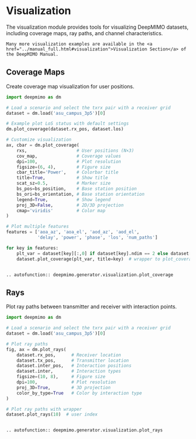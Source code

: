 # Visualization

The visualization module provides tools for visualizing DeepMIMO datasets, including coverage maps, ray paths, and channel characteristics.

```{tip}
Many more visualization examples are available in the <a href="../manual_full.html#visualization">Visualization Section</a> of the DeepMIMO Manual.
```

## Coverage Maps

Create coverage map visualization for user positions.

```python
import deepmimo as dm

# Load a scenario and select the txrx pair with a receiver grid
dataset = dm.load('asu_campus_3p5')[0]

# Example plot LoS status with default settings
dm.plot_coverage(dataset.rx_pos, dataset.los)

# Customize visualization
ax, cbar = dm.plot_coverage(
    rxs,                   # User positions (N×3)
    cov_map,               # Coverage values
    dpi=100,               # Plot resolution
    figsize=(6, 4),        # Figure size
    cbar_title='Power',    # Colorbar title
    title=True,            # Show title
    scat_sz=0.5,           # Marker size
    bs_pos=bs_position,    # Base station position
    bs_ori=bs_orientation, # Base station orientation
    legend=True,           # Show legend
    proj_3D=False,         # 2D/3D projection
    cmap='viridis'         # Color map
)

# Plot multiple features
features = ['aoa_az', 'aoa_el', 'aod_az', 'aod_el', 
            'delay', 'power', 'phase', 'los', 'num_paths']

for key in features:
    plt_var = dataset[key][:,0] if dataset[key].ndim == 2 else dataset[key]
    dataset.plot_coverage(plt_var, title=key)  # wrapper to plot_coverage(dataset.rx_pos)
```

```{eval-rst}

.. autofunction:: deepmimo.generator.visualization.plot_coverage

```

## Rays
Plot ray paths between transmitter and receiver with interaction points.

```python
import deepmimo as dm

# Load a scenario and select the txrx pair with a receiver grid
dataset = dm.load('asu_campus_3p5')[0]

# Plot ray paths
fig, ax = dm.plot_rays(
    dataset.rx_pos,      # Receiver location
    dataset.tx_pos,      # Transmitter location
    dataset.inter_pos,   # Interaction positions
    dataset.inter,       # Interaction types
    figsize=(10, 8),     # Figure size
    dpi=100,             # Plot resolution
    proj_3D=True,        # 3D projection
    color_by_type=True   # Color by interaction type
)

# Plot ray paths with wrapper
dataset.plot_rays(10)  # user index
```

```{eval-rst}

.. autofunction:: deepmimo.generator.visualization.plot_rays

```
